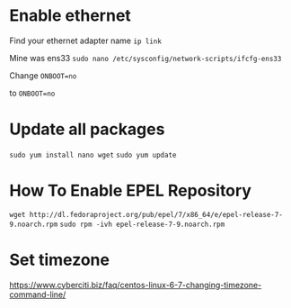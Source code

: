 # Enable ethernet
Find your ethernet adapter name
`ip link`

Mine was ens33
`sudo nano /etc/sysconfig/network-scripts/ifcfg-ens33`

Change
`ONBOOT=no`

to
`ONBOOT=no`


# Update all packages
`sudo yum install nano wget`
`sudo yum update`

# How To Enable EPEL Repository
`wget http://dl.fedoraproject.org/pub/epel/7/x86_64/e/epel-release-7-9.noarch.rpm`
`sudo rpm -ivh epel-release-7-9.noarch.rpm`

# Set timezone
https://www.cyberciti.biz/faq/centos-linux-6-7-changing-timezone-command-line/

